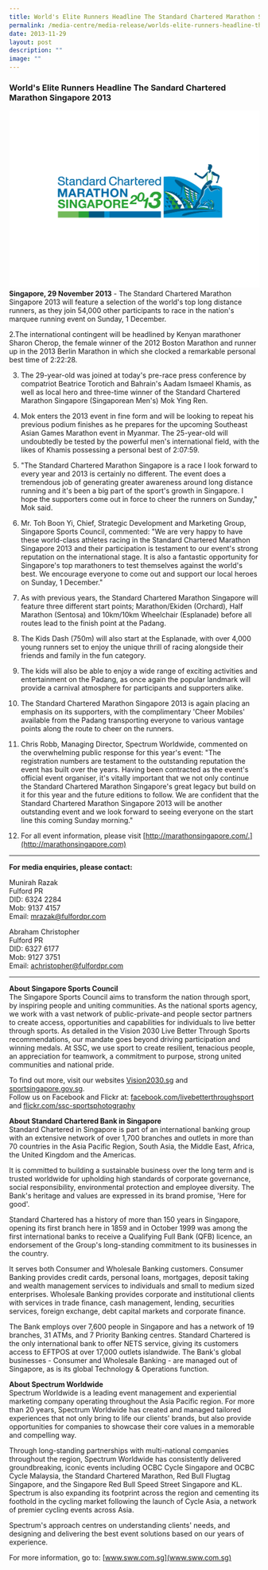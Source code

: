 ```yaml
---
title: World's Elite Runners Headline The Standard Chartered Marathon Singapore 2013
permalink: /media-centre/media-release/worlds-elite-runners-headline-the-sc-marathon-singapore-2013/
date: 2013-11-29
layout: post
description: ""
image: ""
---
```

### **World's Elite Runners Headline The Sandard Chartered Marathon Singapore 2013**
![](/images/Media%20Centre/Media%20Release/2013/Nov/SCMS2013_logo06.jpeg)
**Singapore, 29 November 2013** - The Standard Chartered Marathon Singapore 2013 will feature a selection of the world's top long distance runners, as they join 54,000 other participants to race in the nation's marquee running event on Sunday, 1 December.

2.The international contingent will be headlined by Kenyan marathoner Sharon Cherop, the female winner of the 2012 Boston Marathon and runner up in the 2013 Berlin Marathon in which she clocked a remarkable personal best time of 2:22:28.

3. The 29-year-old was joined at today's pre-race press conference by compatriot Beatrice Torotich and Bahrain's Aadam Ismaeel Khamis, as well as local hero and three-time winner of the Standard Chartered Marathon Singapore (Singaporean Men's) Mok Ying Ren.

4. Mok enters the 2013 event in fine form and will be looking to repeat his previous podium finishes as he prepares for the upcoming Southeast Asian Games Marathon event in Myanmar. The 25-year-old will undoubtedly be tested by the powerful men's international field, with the likes of Khamis possessing a personal best of 2:07:59.

5. "The Standard Chartered Marathon Singapore is a race I look forward to every year and 2013 is certainly no different. The event does a tremendous job of generating greater awareness around long distance running and it's been a big part of the sport's growth in Singapore. I hope the supporters come out in force to cheer the runners on Sunday," Mok said.

6. Mr. Toh Boon Yi, Chief, Strategic Development and Marketing Group, Singapore Sports Council, commented: "We are very happy to have these world-class athletes racing in the Standard Chartered Marathon Singapore 2013 and their participation is testament to our event's strong reputation on the international stage. It is also a fantastic opportunity for Singapore's top marathoners to test themselves against the world's best. We encourage everyone to come out and support our local heroes on Sunday, 1 December."

7. As with previous years, the Standard Chartered Marathon Singapore will feature three different start points; Marathon/Ekiden (Orchard), Half Marathon (Sentosa) and 10km/10km Wheelchair (Esplanade) before all routes lead to the finish point at the Padang.

8. The Kids Dash (750m) will also start at the Esplanade, with over 4,000 young runners set to enjoy the unique thrill of racing alongside their friends and family in the fun category.

9. The kids will also be able to enjoy a wide range of exciting activities and entertainment on the Padang, as once again the popular landmark will provide a carnival atmosphere for participants and supporters alike.

10. The Standard Chartered Marathon Singapore 2013 is again placing an emphasis on its supporters, with the complimentary 'Cheer Mobiles' available from the Padang transporting everyone to various vantage points along the route to cheer on the runners.

11. Chris Robb, Managing Director, Spectrum Worldwide, commented on the overwhelming public response for this year's event: "The registration numbers are testament to the outstanding reputation the event has built over the years. Having been contracted as the event's official event organiser, it's vitally important that we not only continue the Standard Chartered Marathon Singapore's great legacy but build on it for this year and the future editions to follow. We are confident that the Standard Chartered Marathon Singapore 2013 will be another outstanding event and we look forward to seeing everyone on the start line this coming Sunday morning."

12. For all event information, please visit [http://marathonsingapore.com/.](http://marathonsingapore.com)

---

**For media enquiries, please contact:**

Munirah Razak
<br>Fulford PR
<br>DID: 6324 2284 
<br>Mob: 9137 4157 
<br>Email: [mrazak@fulfordpr.com](mrazak@fulfordpr.com)

Abraham Christopher
<br>Fulford PR
<br>DID: 6327 6177
<br>Mob: 9127 3751
<br>Email: [achristopher@fulfordpr.com](achristopher@fulfordpr.com)

---

**About Singapore Sports Council**<br>
The Singapore Sports Council aims to transform the nation through sport, by inspiring people and uniting communities. As the national sports agency, we work with a vast network of public-private-and people sector partners to create access, opportunities and capabilities for individuals to live better through sports. As detailed in the Vision 2030 Live Better Through Sports recommendations, our mandate goes beyond driving participation and winning medals. At SSC, we use sport to create resilient, tenacious people, an appreciation for teamwork, a commitment to purpose, strong united communities and national pride.

To find out more, visit our websites [Vision2030.sg](/about-us/vision-2030/) and [sportsingapore.gov.sg](https://www.sportsingapore.gov.sg). <br>Follow us on Facebook and Flickr at: [facebook.com/livebetterthroughsport](https://www.facebook.com/livebetterthroughsport) and [flickr.com/ssc-sportsphotography](https://wwww.flickr.com/ssc-sportsphotography)

**About Standard Chartered Bank in Singapore**<br>
Standard Chartered in Singapore is part of an international banking group with an extensive network of over 1,700 branches and outlets in more than 70 countries in the Asia Pacific Region, South Asia, the Middle East, Africa, the United Kingdom and the Americas.

It is committed to building a sustainable business over the long term and is trusted worldwide for upholding high standards of corporate governance, social responsibility, environmental protection and employee diversity. The Bank's heritage and values are expressed in its brand promise, 'Here for good'.

Standard Chartered has a history of more than 150 years in Singapore, opening its first branch here in 1859 and in October 1999 was among the first international banks to receive a Qualifying Full Bank (QFB) licence, an endorsement of the Group's long-standing commitment to its businesses in the country.

It serves both Consumer and Wholesale Banking customers. Consumer Banking provides credit cards, personal loans, mortgages, deposit taking and wealth management services to individuals and small to medium sized enterprises. Wholesale Banking provides corporate and institutional clients with services in trade finance, cash management, lending, securities services, foreign exchange, debt capital markets and corporate finance.

The Bank employs over 7,600 people in Singapore and has a network of 19 branches, 31 ATMs, and 7 Priority Banking centres. Standard Chartered is the only international bank to offer NETS service, giving its customers access to EFTPOS at over 17,000 outlets islandwide. The Bank's global businesses - Consumer and Wholesale Banking - are managed out of Singapore, as is its global Technology & Operations function.

**About Spectrum Worldwide**<br>
Spectrum Worldwide is a leading event management and experiential marketing company operating throughout the Asia Pacific region. For more than 20 years, Spectrum Worldwide has created and managed tailored experiences that not only bring to life our clients' brands, but also provide opportunities for companies to showcase their core values in a memorable and compelling way.

Through long-standing partnerships with multi-national companies throughout the region, Spectrum Worldwide has consistently delivered groundbreaking, iconic events including OCBC Cycle Singapore and OCBC Cycle Malaysia, the Standard Chartered Marathon, Red Bull Flugtag Singapore, and the Singapore Red Bull Speed Street Singapore and KL. Spectrum is also expanding its footprint across the region and cementing its foothold in the cycling market following the launch of Cycle Asia, a network of premier cycling events across Asia.

Spectrum's approach centres on understanding clients' needs, and designing and delivering the best event solutions based on our years of experience.

For more information, go to: [www.sww.com.sg](www.sww.com.sg)
